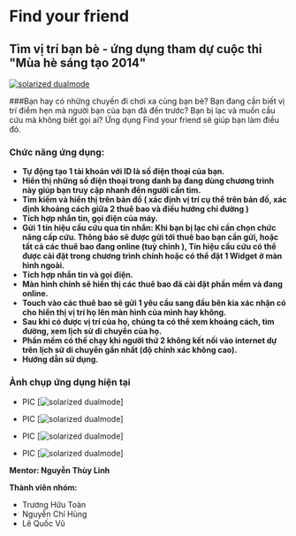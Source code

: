 Find your friend
=========

## Tìm vị trí bạn bè - ứng dụng tham dự cuộc thi "Mùa hè sáng tạo 2014"
[![solarized dualmode](https://raw.githubusercontent.com/vu111293/findyourfriend/master/screenshot/Screenshot_2014-06-29-22-35-51.png)](#features)


###Bạn hay có những chuyến đi chơi xa cùng bạn bè? Bạn đang cần biết vị trí điểm hẹn mà người bạn của bạn đã đến trước? Bạn bị lạc và muồn cầu cứu mà không biết gọi ai? Ứng dụng Find your friend sẽ giúp bạn làm điều đó. 
### Chức năng ứng dụng:
*  **Tự động tạo 1 tài khoản với ID là số điện thoại của bạn.**
*  **Hiển thị những số điện thoại trong danh bạ đang dùng chương trình này giúp bạn truy cập nhanh đến người cần tìm.**
*  **Tìm kiếm và hiển thị trên bản đồ ( xác định vị trí cụ thể trên bản đồ, xác định khoảng cách giữa 2 thuê bao và điều hướng chỉ đường )**
*  **Tích hợp nhắn tin, gọi điện của máy.**
*  **Gửi 1 tín hiệu cầu cứu qua tin nhắn: Khi bạn bị lạc chỉ cần chọn chức năng cấp cứu. Thông báo sẽ được gửi tới thuê bao bạn cần gửi, hoặc tất cả các thuê bao đang online (tuỳ chỉnh ), Tín hiệu cầu cứu có thể được cài đặt trong chương trình chính hoặc có thể đặt 1 Widget ở màn hình ngoài.**
*  **Tích hợp nhắn tin và gọi điện.**
*  **Màn hình chính sẽ hiển thị các thuê bao đã cài đặt phần mềm và đang online.**
*  **Touch vào các thuê bao sẽ gửi 1 yêu cầu sang đầu bên kia xác nhận có cho hiển thị vị trí họ lên màn hình của mình hay không.**
*  **Sau khi có được vị trí của họ, chúng ta có thể xem khoảng cách, tìm đường, xem lịch sử di chuyển của họ.**
*  **Phần mềm có thế chạy khi người thứ 2 không kết nối vào internet dự trên lịch sử di chuyển gần nhất (độ chính xác không cao).**
*  **Hướng dẫn sử dụng.**


### Ảnh chụp ứng dụng hiện tại


* PIC    [![solarized dualmode](https://raw.githubusercontent.com/vu111293/findyourfriend/master/screenshot/Screenshot_2014-06-29-22-36-05.png)]
    
    
* PIC  [![solarized dualmode](https://raw.githubusercontent.com/vu111293/findyourfriend/master/screenshot/Screenshot_2014-06-29-22-36-10.png)]


* PIC   [![solarized dualmode](https://raw.githubusercontent.com/vu111293/findyourfriend/master/screenshot/Screenshot_2014-06-29-22-36-53.png)]


* PIC   [![solarized dualmode](https://raw.githubusercontent.com/vu111293/findyourfriend/master/screenshot/Screenshot_2014-06-29-22-37-00.png)]


**Mentor: Nguyễn Thùy Linh**

**Thành viên nhóm:**
* Trương Hữu Toàn
* Nguyễn Chí Hùng
* Lê Quốc Vũ
